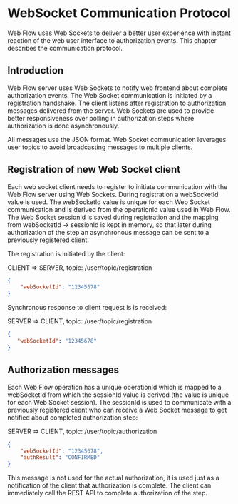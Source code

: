 # WebSocket Communication Protocol

Web Flow uses Web Sockets to deliver a better user experience with instant reaction of the web user interface to authorization events. This chapter describes the communication protocol.

## Introduction

Web Flow server uses Web Sockets to notify web frontend about complete authorization events. The Web Socket communication is initiated by a registration handshake. The client listens after registration to authorization messages delivered from the server. Web Sockets are used to provide better responsiveness over polling in authorization steps where authorization is done asynchronously.

All messages use the JSON format. Web Socket communication leverages user topics to avoid broadcasting messages to multiple clients.

## Registration of new Web Socket client

Each web socket client needs to register to initiate communication with the Web Flow server using Web Sockets. During registration a webSocketId value is used. The webSocketId value is unique for each Web Socket communication and is derived from the operationId value used in Web Flow. The Web Socket sessionId is saved during registration and the mapping from webSocketId -> sessionId is kept in memory, so that later during authorization of the step an asynchronous message can be sent to a previously registered client.

The registration is initiated by the client:

CLIENT => SERVER, topic: /user/topic/registration
```json
{
    "webSocketId": "12345678"
}
```

Synchronous response to client request is is received:

SERVER => CLIENT, topic: /user/topic/registration
```json
{
   "webSocketId": "12345678"
}
```

## Authorization messages

Each Web Flow operation has a unique operationId which is mapped to a webSocketId from which the sessionId value is derived (the value is unique for each Web Socket session). The sessionId is used to communicate with a previously registered client who can receive a Web Socket message to get notified about completed authorization step:

SERVER => CLIENT, topic: /user/topic/authorization
```json
{
    "webSocketId": "12345678",
    "authResult": "CONFIRMED"
}
```

This message is not used for the actual authorization, it is used just as a notification of the client that authorization is complete. The client can immediately call the REST API to complete authorization of the step.
